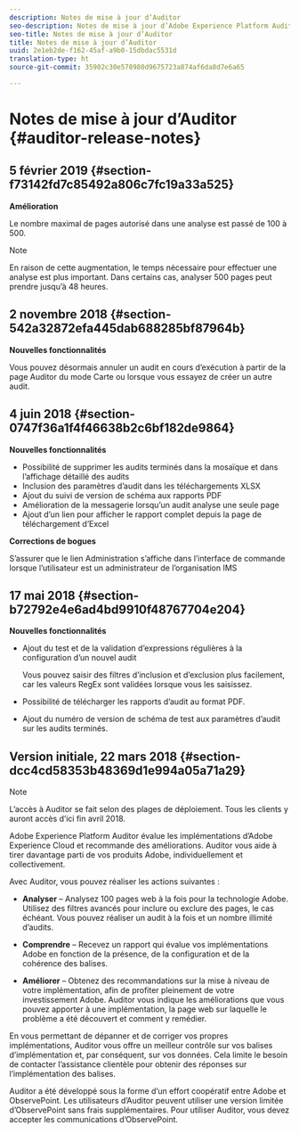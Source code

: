 ```yaml
---
description: Notes de mise à jour d’Auditor
seo-description: Notes de mise à jour d’Adobe Experience Platform Auditor
seo-title: Notes de mise à jour d’Auditor
title: Notes de mise à jour d’Auditor
uuid: 2e1eb2de-f162-45af-a9b0-15dbdac5531d
translation-type: ht
source-git-commit: 35902c30e578980d9675723a874af6da8d7e6a65

---
```



# Notes de mise à jour d’Auditor {#auditor-release-notes}

## 5 février 2019 {#section-f73142fd7c85492a806c7fc19a33a525}

**Amélioration**

Le nombre maximal de pages autorisé dans une analyse est passé de 100 à 500.

>[!NOTE]
>
>En raison de cette augmentation, le temps nécessaire pour effectuer une analyse est plus important. Dans certains cas, analyser 500 pages peut prendre jusqu’à 48 heures.

## 2 novembre 2018 {#section-542a32872efa445dab688285bf87964b}

**Nouvelles fonctionnalités**

Vous pouvez désormais annuler un audit en cours d’exécution à partir de la page Auditor du mode Carte ou lorsque vous essayez de créer un autre audit.

## 4 juin 2018 {#section-0747f36a1f4f46638b2c6bf182de9864}

**Nouvelles fonctionnalités**

* Possibilité de supprimer les audits terminés dans la mosaïque et dans l’affichage détaillé des audits
* Inclusion des paramètres d’audit dans les téléchargements XLSX
* Ajout du suivi de version de schéma aux rapports PDF
* Amélioration de la messagerie lorsqu’un audit analyse une seule page
* Ajout d’un lien pour afficher le rapport complet depuis la page de téléchargement d’Excel

**Corrections de bogues**

S’assurer que le lien Administration s’affiche dans l’interface de commande lorsque l’utilisateur est un administrateur de l’organisation IMS

## 17 mai 2018 {#section-b72792e4e6ad4bd9910f48767704e204}

**Nouvelles fonctionnalités**

* Ajout du test et de la validation d’expressions régulières à la configuration d’un nouvel audit

   Vous pouvez saisir des filtres d’inclusion et d’exclusion plus facilement, car les valeurs RegEx sont validées lorsque vous les saisissez.
* Possibilité de télécharger les rapports d’audit au format PDF.
* Ajout du numéro de version de schéma de test aux paramètres d’audit sur les audits terminés.

## Version initiale, 22 mars 2018 {#section-dcc4cd58353b48369d1e994a05a71a29}

>[!NOTE]
>
>L’accès à Auditor se fait selon des plages de déploiement. Tous les clients y auront accès d’ici fin avril 2018.

Adobe Experience Platform Auditor évalue les implémentations d’Adobe Experience Cloud et recommande des améliorations. Auditor vous aide à tirer davantage parti de vos produits Adobe, individuellement et collectivement.

Avec Auditor, vous pouvez réaliser les actions suivantes :

* **Analyser** – Analysez 100 pages web à la fois pour la technologie Adobe. Utilisez des filtres avancés pour inclure ou exclure des pages, le cas échéant. Vous pouvez réaliser un audit à la fois et un nombre illimité d’audits.

* **Comprendre** – Recevez un rapport qui évalue vos implémentations Adobe en fonction de la présence, de la configuration et de la cohérence des balises.

* **Améliorer** – Obtenez des recommandations sur la mise à niveau de votre implémentation, afin de profiter pleinement de votre investissement Adobe. Auditor vous indique les améliorations que vous pouvez apporter à une implémentation, la page web sur laquelle le problème a été découvert et comment y remédier.

En vous permettant de dépanner et de corriger vos propres implémentations, Auditor vous offre un meilleur contrôle sur vos balises d’implémentation et, par conséquent, sur vos données. Cela limite le besoin de contacter l’assistance clientèle pour obtenir des réponses sur l’implémentation des balises.

Auditor a été développé sous la forme d’un effort coopératif entre Adobe et ObservePoint. Les utilisateurs d’Auditor peuvent utiliser une version limitée d’ObservePoint sans frais supplémentaires. Pour utiliser Auditor, vous devez accepter les communications d’ObservePoint.

